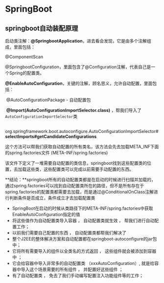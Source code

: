 # SpringBoot

## springboot自动装配原理

启动类注解：**@SpringbootApplication**，进去看会发现，它是由多个注解组成，里面包括：

@ComponentScan

@SpringbootConfiguration，里面包含了@Configuration注解，代表自己是一个Spring的配置类。

**@EnableAutoConfiguration**，关键的注解，顾名思义，允许自动配置，里面包括：

​	@AutoConfigurationPackage - 自动配置包

​	**@Import(AutoConfigurationImportSelector.class)** ，帮我们导入了`AutoConfigurationImportSelector`类

​		org.springframework.boot.autoconfigure.AutoConfigurationImportSelector#**selectImports#getCandidateConfigurations**

​		这个方法可以帮我们获取自动配置的所有类名，该方法会先去加载META_INF下面的spring.factories文件 (META-INF/spring.factories)

​		该文件下定义了一堆需要自动配置的类信息，springboot找到这些配置类的位置，去加载这些类，这些配置类可以完成以前需要手动配置的东西。

**结论：**springboot所有的自动配置类都是在启动的时候进行扫描并加载的，通过spring.factories可以找到自动配置类所在的路径，但不是所有存在于spring.factories的配置类都需要去加载，而是通过@ConditionalOnClass注解进行判断条件是否成立，条件成立才去加载配置类

- SpringBoot在启动的时候从类路径下的META-INF/spring.factories中获取EnableAutoConfiguration指定的值
- 将这些值作为自动配置类导入容器 ， 自动配置类就生效 ， 帮我们进行自动配置工作；
- 以前我们需要自己配置的东西 ， 自动配置类都帮我们解决了
- 整个J2EE的整体解决方案和自动配置都在springboot-autoconfigure的jar包中；
- 它将所有需要导入的组件以全类名的方式返回 ， 这些组件就会被添加到容器中 ；
- 它会给容器中导入非常多的自动配置类 （xxxAutoConfiguration）, 就是给容器中导入这个场景需要的所有组件 ， 并配置好这些组件 ；
- 有了自动配置类 ， 免去了我们手动编写配置注入功能组件等的工作；